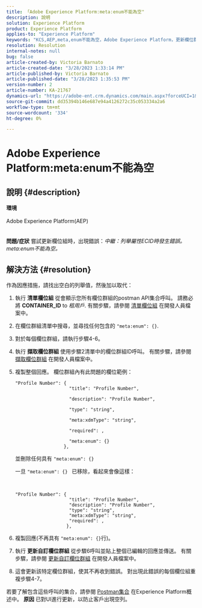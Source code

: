 ```yaml
---
title: 「Adobe Experience Platform:meta:enum不能為空"
description: 說明
solution: Experience Platform
product: Experience Platform
applies-to: "Experience Platform"
keywords: "KCS,AEP,meta,enum不能為空，Adobe Experience Platform，更新欄位群組，解決方法，疑難排解"
resolution: Resolution
internal-notes: null
bug: false
article-created-by: Victoria Barnato
article-created-date: "3/28/2023 1:33:14 PM"
article-published-by: Victoria Barnato
article-published-date: "3/28/2023 1:35:53 PM"
version-number: 2
article-number: KA-21767
dynamics-url: "https://adobe-ent.crm.dynamics.com/main.aspx?forceUCI=1&pagetype=entityrecord&etn=knowledgearticle&id=0707b713-6dcd-ed11-b597-6045bd006268"
source-git-commit: dd35394b146e687e94a4126272c35c053334a2a6
workflow-type: tm+mt
source-wordcount: '334'
ht-degree: 0%

---
```


# Adobe Experience Platform:meta:enum不能為空

## 說明 {#description}

<b>環境</b><br><br>Adobe Experience Platform(AEP)<br><br><br><b>問題/症狀</b>
嘗試更新欄位組時，出現錯誤：*中繼：列舉屬性ECID時發生錯誤。 meta:enum不能為空。*






## 解決方法 {#resolution}


作為因應措施，請找出空白的列舉值，然後加以取代：

1. 執行 <b>清單欄位組</b> 從會顯示您所有欄位群組的postman API集合呼叫。 請務必將 <b>CONTAINER_ID</b> to *租用戶*. 有關步驟，請參閱 [清單欄位組](https://developer.adobe.com/experience-platform-apis/references/schema-registry/#tag/Field-groups/operation/listFieldGroups) 在開發人員檔案中。
2. 在欄位群組清單中搜尋，並尋找任何包含的 `"meta:enum": {}`.
3. 對於每個欄位群組，請執行步驟4-6。
4. 執行 <b>擷取欄位群組</b> 使用步驟2清單中的欄位群組ID呼叫。 有關步驟，請參閱 [擷取欄位群組](https://developer.adobe.com/experience-platform-apis/references/schema-registry/#tag/Field-groups/operation/retrieveFieldGroup) 在開發人員檔案中。
5. 複製整個回應。 欄位群組內有此問題的欄位範例：




   ```clike
   "Profile Number": { 
                       "title": "Profile Number",                                     
                       "description": "Profile Number",                                    
                       "type": "string",                                     
                       "meta:xdmType": "string",                                    
                       "required": ,                                    
                       "meta:enum": {}                               
                     },
   ```



   並刪除任何具有 `"meta:enum": {}`



   一旦 `"meta:enum": {} ` 已移除，看起來會像這樣：

    

   ```clike
   "Profile Number": {
                       "title": "Profile Number",
                       "description": "Profile Number",
                       "type": "string",
                       "meta:xdmType": "string",
                       "required": ,
                      },
   ```
6. 複製回應(不再具有 `"meta:enum": {}`行)。
7. 執行 <b>更新自訂欄位群組</b> 從步驟6呼叫並貼上整個已編輯的回應並傳送。 有關步驟，請參閱 [更新自訂欄位群組](https://developer.adobe.com/experience-platform-apis/references/schema-registry/#tag/Field-groups/operation/patchFieldGroup) 在開發人員檔案中。
8. 這會更新該特定欄位群組，使其不再收到錯誤。 對出現此錯誤的每個欄位組重複步驟4-7。


若要了解包含這些呼叫的集合，請參閱 [Postman集合](https://experienceleague.adobe.com/docs/experience-platform/landing/platform-apis/postman.html?lang=en#collections) 在Experience Platform概述中。
<b>原因</b>
已對UI進行更新，以防止客戶出現空列。
